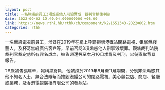 ```yaml
---
layout: post
title: 一名無綫前員工3項煽惑他人刑毀罪成　裁判官稍後判刑
date: 2022-06-02 15:40:04.000000000 +08:00
link: https://news.rthk.hk/rthk/ch/component/k2/1651343-20220602.htm
categories: rthk
---
```


一名無綫電視前員工，涉嫌在2019年在網上呼籲損壞港鐵站閉路電視、狙擊無綫藝人，及杯葛無綫廣告客戶等，早前否認3項煽惑他人刑事毀壞罪。觀塘裁判法院裁判官裁定他所有罪名成立，被告須還押至本月16日求情及判刑，以待索取背景報告。  

26歲被告張建華，報稱技術員，他被控於2019年8月至11月期間，分別非法煽惑其他不知名人士，無合法辯解而摧毀港鐵公司的閉路電視、美心麵包店、商店、餐廳或業務，及香港電視廣播有限公司的發射站。
